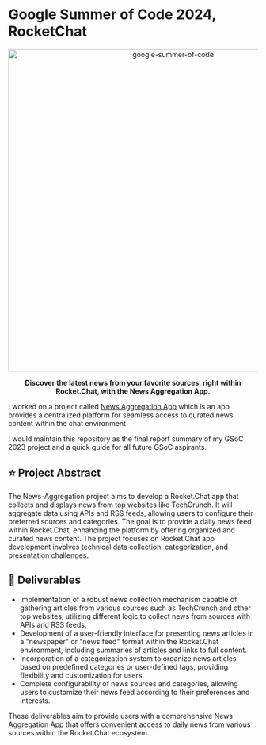 # Google Summer of Code 2024, RocketChat

<div align="center">
    <a href="https://summerofcode.withgoogle.com/projects/#6521788818784256"><img src="https://i.imgur.com/pgkUceb.png" width="650" alt="google-summer-of-code"></a>
    <br>
    <b> 
        <p>
        Discover the latest news from your favorite sources, right within Rocket.Chat, with the News Aggregation App.
        </p>
    </b>
</div>


I worked on a project called [News Aggregation App](https://github.com/RocketChat/Apps.News-Aggregation) which is an app provides a centralized platform for seamless access to curated news content within the chat environment.

I would maintain this repository as the final report summary of my GSoC 2023 project and a quick guide for all future GSoC aspirants.


## ⭐ Project Abstract
The News-Aggregation project aims to develop a Rocket.Chat app that collects and displays news from top websites like TechCrunch. It will aggregate data using APIs and RSS feeds, allowing users to configure their preferred sources and categories. The goal is to provide a daily news feed within Rocket.Chat, enhancing the platform by offering organized and curated news content. The project focuses on Rocket.Chat app development involves technical data collection, categorization, and presentation challenges.


## 🚢 Deliverables
- Implementation of a robust news collection mechanism capable of gathering articles from various sources such as TechCrunch and other top websites, utilizing different logic to collect news from sources with APIs and RSS feeds.
- Development of a user-friendly interface for presenting news articles in a "newspaper" or "news feed" format within the Rocket.Chat environment, including summaries of articles and links to full content.
- Incorporation of a categorization system to organize news articles based on predefined categories or user-defined tags, providing flexibility and customization for users.
- Complete configurability of news sources and categories, allowing users to customize their news feed according to their preferences and interests.

These deliverables aim to provide users with a comprehensive News Aggregation App that offers convenient access to daily news from various sources within the Rocket.Chat ecosystem.






